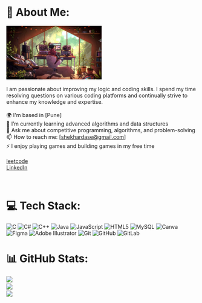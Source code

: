# 💫 About Me:
<img src="https://github.com/shekhardase/shekhardase/blob/main/vlcsnap-2024-06-02-11h10m08s877.png" alt="Your Gif" style="width:50%; height:auto;"/>

I am passionate about improving my logic and coding skills. I spend my time resolving questions on various coding platforms and continually strive to enhance my knowledge and expertise.<br><br>🌍 I'm based in [Pune]<br>🌱 I’m currently learning advanced algorithms and data structures<br>💬 Ask me about competitive programming, algorithms, and problem-solving<br>📫 How to reach me: [shekhardase@gmail.com]<br>⚡ I enjoy playing games and building games in my free time<br><br>[leetcode](https://leetcode.com/u/Shekhar_2004/)<br>[LinkedIn](https://www.linkedin.com/in/shekhar2004/)<br><br><br>


# 💻 Tech Stack:
![C](https://img.shields.io/badge/c-%2300599C.svg?style=flat&logo=c&logoColor=white) ![C#](https://img.shields.io/badge/c%23-%23239120.svg?style=flat&logo=csharp&logoColor=white) ![C++](https://img.shields.io/badge/c++-%2300599C.svg?style=flat&logo=c%2B%2B&logoColor=white) ![Java](https://img.shields.io/badge/java-%23ED8B00.svg?style=flat&logo=openjdk&logoColor=white) ![JavaScript](https://img.shields.io/badge/javascript-%23323330.svg?style=flat&logo=javascript&logoColor=%23F7DF1E) ![HTML5](https://img.shields.io/badge/html5-%23E34F26.svg?style=flat&logo=html5&logoColor=white) ![MySQL](https://img.shields.io/badge/mysql-4479A1.svg?style=flat&logo=mysql&logoColor=white) ![Canva](https://img.shields.io/badge/Canva-%2300C4CC.svg?style=flat&logo=Canva&logoColor=white) ![Figma](https://img.shields.io/badge/figma-%23F24E1E.svg?style=flat&logo=figma&logoColor=white) ![Adobe Illustrator](https://img.shields.io/badge/adobe%20illustrator-%23FF9A00.svg?style=flat&logo=adobe%20illustrator&logoColor=white) ![Git](https://img.shields.io/badge/git-%23F05033.svg?style=flat&logo=git&logoColor=white) ![GitHub](https://img.shields.io/badge/github-%23121011.svg?style=flat&logo=github&logoColor=white) ![GitLab](https://img.shields.io/badge/gitlab-%23181717.svg?style=flat&logo=gitlab&logoColor=white)
# 📊 GitHub Stats:
![](https://github-readme-stats.vercel.app/api?username=shekhardase&theme=dracula&hide_border=true&include_all_commits=false&count_private=false)<br/>
![](https://github-readme-streak-stats.herokuapp.com/?user=shekhardase&theme=dracula&hide_border=true)<br/>
![](https://github-readme-stats.vercel.app/api/top-langs/?username=shekhardase&theme=dracula&hide_border=true&include_all_commits=false&count_private=false&layout=compact)

<!-- Proudly created with GPRM ( https://gprm.itsvg.in ) -->
